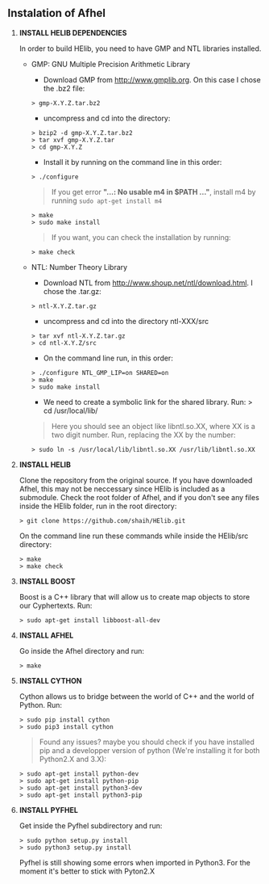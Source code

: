 ## Instalation of Afhel
1. **INSTALL HELIB DEPENDENCIES**

   In order to build HElib, you need to have GMP and NTL libraries installed.
   * GMP:  GNU Multiple Precision Arithmetic Library
        * Download GMP from http://www.gmplib.org. On this case I chose the .bz2 file:

         > gmp-X.Y.Z.tar.bz2

        * uncompress and cd into the directory:

         > bzip2 -d gmp-X.Y.Z.tar.bz2
         > tar xvf gmp-X.Y.Z.tar
         > cd gmp-X.Y.Z

        * Install it by running on the command line in this order:

         > ./configure
        
        > If you get error **"...: No usable m4 in $PATH ..."**, install m4 by running `sudo apt-get install m4`

         > make
         > sudo make install
         
        > If you want, you can check the installation by running:
         
         > make check

   * NTL: Number Theory Library

        * Download NTL from http://www.shoup.net/ntl/download.html. I chose the .tar.gz:

         > ntl-X.Y.Z.tar.gz

        * uncompress and cd into the directory ntl-XXX/src

         > tar xvf ntl-X.Y.Z.tar.gz
         > cd ntl-X.Y.Z/src

        * On the command line run, in this order:

         > ./configure NTL_GMP_LIP=on SHARED=on
         > make
         > sudo make install

        * We need to create a symbolic link for the shared library. Run:
         > cd /usr/local/lib/

        > Here you should see an object like libntl.so.XX, where XX is a two digit number. Run, replacing the XX by the number:

         > sudo ln -s /usr/local/lib/libntl.so.XX /usr/lib/libntl.so.XX

2. **INSTALL HELIB**

   Clone the repository from the original source. If you have downloaded Afhel, this may not be neccessary since HElib is included as a submodule. Check the root folder of Afhel, and if you don't see any files inside the HElib folder, run in the root directory:
    
       > git clone https://github.com/shaih/HElib.git

   On the command line run these commands while inside the HElib/src directory:
       
       > make
       > make check

3. **INSTALL BOOST**

   Boost is a C++ library that will allow us to create map objects to store our Cyphertexts. Run:

       > sudo apt-get install libboost-all-dev

4. **INSTALL AFHEL**

     Go inside the Afhel directory and run:

       > make


5. **INSTALL CYTHON**

    Cython allows us to bridge between the world of C++ and the world of Python. Run:

       > sudo pip install cython
       > sudo pip3 install cython
       
    > Found any issues? maybe you should check if you have installed pip and a developper version of python (We're installing it for both Python2.X and 3.X):

       > sudo apt-get install python-dev
       > sudo apt-get install python-pip
       > sudo apt-get install python3-dev
       > sudo apt-get install python3-pip

6. **INSTALL PYFHEL**

     Get inside the Pyfhel subdirectory and run:

       > sudo python setup.py install
       > sudo python3 setup.py install
       
     Pyfhel is still showing some errors when imported in Python3. For the moment it's better to stick with Pyton2.X


